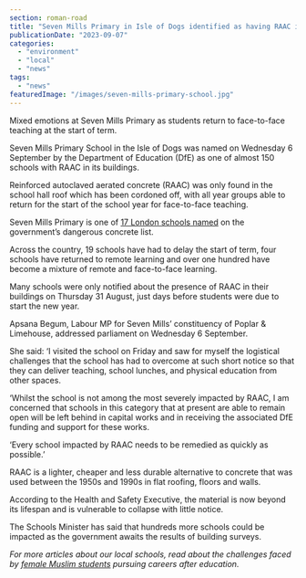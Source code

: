 ```yaml
---
section: roman-road
title: "Seven Mills Primary in Isle of Dogs identified as having RAAC in school building"
publicationDate: "2023-09-07"
categories: 
  - "environment"
  - "local"
  - "news"
tags: 
  - "news"
featuredImage: "/images/seven-mills-primary-school.jpg"
---
```


Mixed emotions at Seven Mills Primary as students return to face-to-face teaching at the start of term.

Seven Mills Primary School in the Isle of Dogs was named on Wednesday 6 September by the Department of Education (DfE) as one of almost 150 schools with RAAC in its buildings. 

Reinforced autoclaved aerated concrete (RAAC) was only found in the school hall roof which has been cordoned off, with all year groups able to return for the start of the school year for face-to-face teaching. 

Seven Mills Primary is one of [17 London schools named](https://www.bbc.co.uk/news/uk-england-london-66726958) on the government’s dangerous concrete list. 

Across the country, 19 schools have had to delay the start of term, four schools have returned to remote learning and over one hundred have become a mixture of remote and face-to-face learning. 

Many schools were only notified about the presence of RAAC in their buildings on Thursday 31 August, just days before students were due to start the new year. 

Apsana Begum, Labour MP for Seven Mills’ constituency of Poplar & Limehouse, addressed parliament on Wednesday 6 September. 

She said: ‘I visited the school on Friday and saw for myself the logistical challenges that the school has had to overcome at such short notice so that they can deliver teaching, school lunches, and physical education from other spaces. 

‘Whilst the school is not among the most severely impacted by RAAC, I am concerned that schools in this category that at present are able to remain open will be left behind in capital works and in receiving the associated DfE funding and support for these works. 

‘Every school impacted by RAAC needs to be remedied as quickly as possible.’ 

RAAC is a lighter, cheaper and less durable alternative to concrete that was used between the 1950s and 1990s in flat roofing, floors and walls. 

According to the Health and Safety Executive, the material is now beyond its lifespan and is vulnerable to collapse with little notice.

The Schools Minister has said that hundreds more schools could be impacted as the government awaits the results of building surveys. 

_For more articles about our local schools, read about the challenges faced by_ [_female Muslim students_](https://romanroadlondon.com/female-muslim-students-educational-empowerment-tower-hamlets-schools/) _pursuing careers after education._ 

